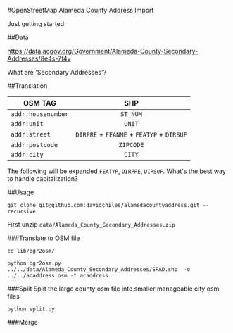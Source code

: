 #OpenStreetMap Alameda County Address Import

Just getting started

##Data

https://data.acgov.org/Government/Alameda-County-Secondary-Addresses/8e4s-7f4v

What are 'Secondary Addresses'?

##Translation

| OSM TAG           | SHP                                       |
| ------------------|:-----------------------------------------:|
| `addr:housenumber`| `ST_NUM`        					        |
| `addr:unit`       | `UNIT`                                    |
| `addr:street`     | `DIRPRE` +  `FEANME` + `FEATYP` + `DIRSUF`|
| `addr:postcode`   | `ZIPCODE`                                 |
| `addr:city`       | `CITY`         					        |

The following will be expanded `FEATYP`, `DIRPRE`, `DIRSUF`.
What's the best way to handle capitalization?

##Usage

`git clone git@github.com:davidchiles/alamedacountyaddress.git --recursive`

First unzip `data/Alameda_County_Secondary_Addresses.zip`

###Translate to OSM file

`cd lib/ogr2osm/`

`python ogr2osm.py ../../data/Alameda_County_Secondary_Addresses/SPAD.shp  -o ../../acaddress.osm -t acaddress`

###Split
Split the large county osm file into smaller manageable city osm files

`python split.py`

###Merge